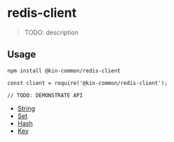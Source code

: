 # redis-client

> TODO: description

## Usage

```
npm install @kin-common/redis-client
```

```
const client = require('@kin-common/redis-client');

// TODO: DEMONSTRATE API
```

-   [String](docs/string.md)
-   [Set](docs/set.md)
-   [Hash](docs/hash.md)
-   [Key](docs/key.md)
